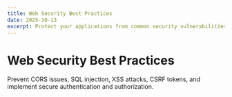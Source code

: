 ```yaml
---
title: Web Security Best Practices
date: 2025-10-13
excerpt: Protect your applications from common security vulnerabilities
---
```


# Web Security Best Practices

Prevent CORS issues, SQL injection, XSS attacks, CSRF tokens, and implement secure authentication and authorization.
